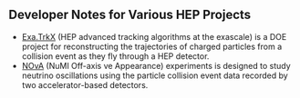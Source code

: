 ## Developer Notes for Various HEP Projects
* [Exa.TrkX](Exa.TrkX) (HEP advanced tracking algorithms at the exascale)
  is a DOE project for reconstructing the trajectories of charged particles
  from a collision event as they fly through a HEP detector.
* [NOvA](NOvA) (NuMI Off-axis ve Appearance) experiments is designed to study
  neutrino oscillations using the particle collision event data recorded by
  two accelerator-based detectors.
